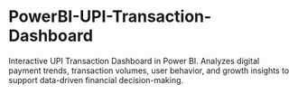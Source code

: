 # PowerBI-UPI-Transaction-Dashboard
Interactive UPI Transaction Dashboard in Power BI. Analyzes digital payment trends, transaction volumes, user behavior, and growth insights to support data-driven financial decision-making.
